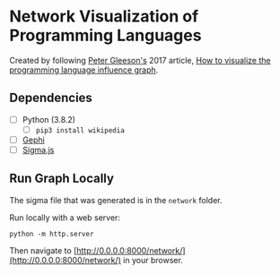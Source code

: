 # Network Visualization of Programming Languages

Created by following [Peter Gleeson's](https://medium.com/@petergleeson1) 2017 article,
[How to visualize the programming language influence graph](https://medium.com/free-code-camp/how-to-visualize-the-programming-language-influence-graph-7f1b765b44d1).

## Dependencies

-[ ] Python (3.8.2)
   -[ ] `pip3 install wikipedia`
-[ ] [Gephi](https://gephi.org/users/download/)
-[ ] [Sigma.js](http://sigmajs.org/)

## Run Graph Locally

The sigma file that was generated is in the `network` folder.

Run locally with a web server:

```commandline
python -m http.server
```

Then navigate to [http://0.0.0.0:8000/network/](http://0.0.0.0:8000/network/) in your browser.
